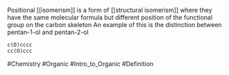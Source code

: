 Positional [[isomerism]] is a form of [[structural isomerism]] where they have the same molecular formula but different position of the functional group on the carbon skeleton
An example of this is the distinction between pentan-1-ol and pentan-2-ol
```smiles
c(O)cccc
cc(O)ccc
```

#Chemistry #Organic #Intro_to_Organic #Definition